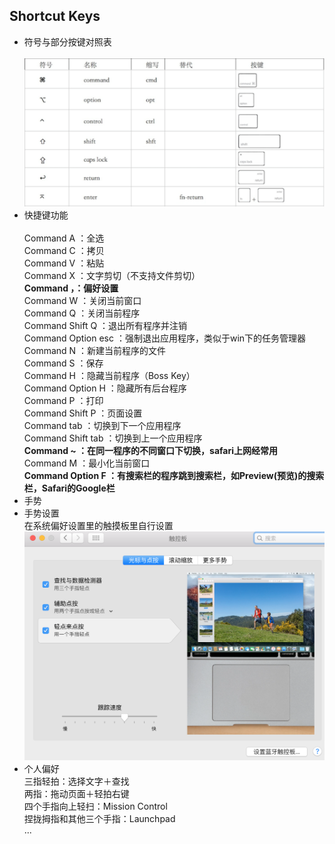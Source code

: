 ## Shortcut Keys
* 符号与部分按键对照表  
<br>![特殊按键](img/1.png)  
* 快捷键功能   
<br>Command A ：全选  
Command C ：拷贝  
Command V ：粘贴  
Command X ：文字剪切（不支持文件剪切）  
**Command ，：偏好设置**  
Command W ：关闭当前窗口  
Command Q ：关闭当前程序  
Command Shift Q ：退出所有程序并注销  
Command Option esc ：强制退出应用程序，类似于win下的任务管理器  
Command N ：新建当前程序的文件  
Command S ：保存  
Command H ：隐藏当前程序（Boss Key）  
Command Option H ：隐藏所有后台程序  
Command P ：打印  
Command Shift P ：页面设置  
Command tab ：切换到下一个应用程序  
Command Shift tab ：切换到上一个应用程序  
**Command ~ ：在同一程序的不同窗口下切换，safari上网经常用**  
Command M ：最小化当前窗口  
**Command Option F ：有搜索栏的程序跳到搜索栏，如Preview(预览)的搜索栏，Safari的Google栏**  
* 手势<br>
 * 手势设置  
 在系统偏好设置里的触摸板里自行设置  
![设置](img/2.png) 
 * 个人偏好  
 三指轻拍：选择文字＋查找  
 两指：拖动页面＋轻拍右键    
 四个手指向上轻扫：Mission Control    
 捏拢拇指和其他三个手指：Launchpad   
 ...
